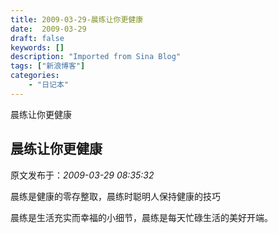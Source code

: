 ```yaml
---
title: 2009-03-29-晨练让你更健康
date:  2009-03-29
draft: false
keywords: []
description: "Imported from Sina Blog"
tags: ["新浪博客"]
categories: 
    - "日记本"
---
```

晨练让你更健康
## 晨练让你更健康

 原文发布于：*2009-03-29 08:35:32*

晨练是健康的零存整取，晨练时聪明人保持健康的技巧

晨练是生活充实而幸福的小细节，晨练是每天忙碌生活的美好开端。


